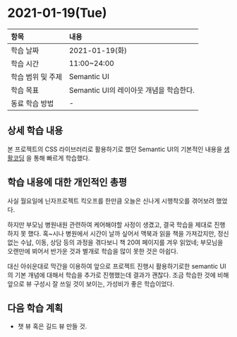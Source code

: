 # 2021-01-19\(Tue\)



| 항목 | 내용 |
| :--- | :--- |
| 학습 날짜 | 2021-01-19\(화\) |
| 학습 시간 | 11:00~24:00 |
| 학습 범위 및 주제 | Semantic UI |
| 학습 목표 | Semantic UI의 레이아웃 개념을 학습한다. |
| 동료 학습 방법 | - |

## 상세 학습 내용

본 프로젝트의 CSS 라이브러리로 활용하기로 했던 Semantic UI의 기본적인 내용을 [생활코딩](https://opentutorials.org/course/2737) 을 통해 빠르게 학습했다.

## 학습 내용에 대한 개인적인 총평

사실 월요일에 닌자프로젝트 킥오프를 한만큼 오늘은 신나게 시행착오를 겪어보려 했었다.

하지만 부모님 병원내원 관련하여 케어해야할 사정이 생겼고, 결국 학습을 제대로 진행하지 못 했다. 혹~시나 병원에서 시간이 날까 싶어서 맥북과 읽을 책을 가져갔지만, 정신 없는 수납, 이동, 상담 등의 과정을 겪다보니 책 20여 페이지를 겨우 읽었네; 부모님을 오랜만에 뵈어서 반가운 것과 별개로 학습을 많이 못한 것은 아쉽다.

대신 아쉬운대로 막간을 이용하여 앞으로 프로젝트 진행시 활용하기로한 semantic UI의 기본 개념에 대해서 학습을 추가로 진행했는데 결과가 괜찮다. 조금 학습한 것에 비해 앞으로 뷰 구성시 잘 쓰일 것이 보이는, 가성비가 좋은 학습이었다.

## 다음 학습 계획

* 챗 뷰 혹은 길드 뷰 만들 것.

